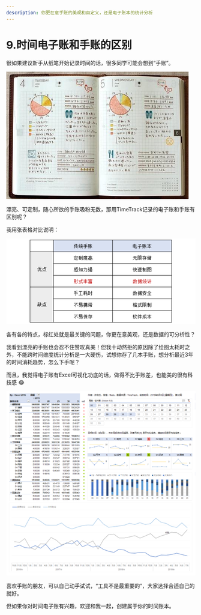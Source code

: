 ```yaml
---
description: 你更在意手账的美观和自定义，还是电子账本的统计分析
---
```


# 9.时间电子账和手账的区别

很如果建议新手从纸笔开始记录时间的话，很多同学可能会想到“手账”。

![&#x56FE;&#x7247;&#x6765;&#x81EA;&#x7F51;&#x7EDC;](../.gitbook/assets/141.jpg)

漂亮、可定制，随心所欲的手账吸粉无数，那用TimeTrack记录的电子账和手账有区别呢？

我用张表格对比说明：

![](../.gitbook/assets/1565452049-1.jpg)

各有各的特点，标红处就是最关键的问题，你更在意美观，还是数据的可分析性？

我看到漂亮的手账也会忍不住赞叹真美！但我十动然拒的原因除了绘图太耗时之外，不能跨时间维度统计分析是一大硬伤，试想你存了几本手账，想分析最近3年的时间消耗趋势，怎么下手呢？

而且，我觉得电子账有Excel可视化功底的话，做得不比手账差，也能美的很有科技感 😂

![](../.gitbook/assets/1565279258-1.jpg)

喜欢手账的朋友，可以自己动手试试，“工具不是最重要的”，大家选择合适自己的就好。

但如果你对时间电子账有兴趣，欢迎和我一起，创建属于你的时间账本。

